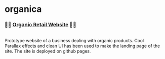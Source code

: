 # organica

### 🔗🔗  [Organic Retail Website](https://kaustav202.github.io/organica/)   🍁🍂
<br/>
Prototype website of a business dealing with organic products. Cool Parallax effects and clean UI has been used to make the landing page of the site.
The site is deployed on github pages.
